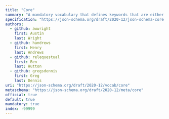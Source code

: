 ```yaml
---
title: "Core"
summary: "A mandatory vocabulary that defines keywords that are either required in order to process any schema or meta-schema, including those split across multiple documents, or exist to reserve keywords for purposes that require guaranteed interoperability."
specification: "https://json-schema.org/draft/2020-12/json-schema-core.html#section-8"
authors:
  - github: awwright
    first: Austin
    last: Wright
  - github: handrews
    first: Henry
    last: Andrews
  - github: relequestual
    first: Ben
    last: Hutton
  - github: gregsdennis
    first: Greg
    last: Dennis
uri: "https://json-schema.org/draft/2020-12/vocab/core"
metaschema: "https://json-schema.org/draft/2020-12/meta/core"
official: true
default: true
mandatory: true
index: -99999
---
```

